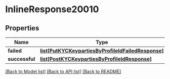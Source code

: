 # InlineResponse20010

## Properties
Name | Type | Description | Notes
------------ | ------------- | ------------- | -------------
**failed** | [**list[PutKYCKeypartiesByProfileIdFailedResponse]**](PutKYCKeypartiesByProfileIdFailedResponse.md) |  | [optional] 
**successful** | [**list[PostKYCKeypartiesByProfileIdResponse]**](PostKYCKeypartiesByProfileIdResponse.md) |  | [optional] 

[[Back to Model list]](../README.md#documentation-for-models) [[Back to API list]](../README.md#documentation-for-api-endpoints) [[Back to README]](../README.md)

